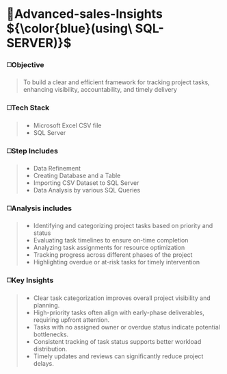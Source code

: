 # 🔳Advanced-sales-Insights ${\color{blue}(using\ SQL-SERVER)}$

### ◻️Objective
> To build a clear and efficient framework for tracking project tasks, enhancing visibility, accountability, and timely delivery

### ◻️Tech Stack
>- Microsoft Excel CSV file
>- SQL Server

### ◻️Step Includes
>- Data Refinement
>- Creating Database and a Table
>- Importing CSV Dataset to SQL Server
>- Data Analysis by various SQL Queries

### ◻️Analysis includes
>- Identifying and categorizing project tasks based on priority and status
>- Evaluating task timelines to ensure on-time completion
>- Analyzing task assignments for resource optimization
>- Tracking progress across different phases of the project
>- Highlighting overdue or at-risk tasks for timely intervention

### ◻️Key Insights
>- Clear task categorization improves overall project visibility and planning.
>- High-priority tasks often align with early-phase deliverables, requiring upfront attention.
>- Tasks with no assigned owner or overdue status indicate potential bottlenecks.
>- Consistent tracking of task status supports better workload distribution.
>- Timely updates and reviews can significantly reduce project delays.
